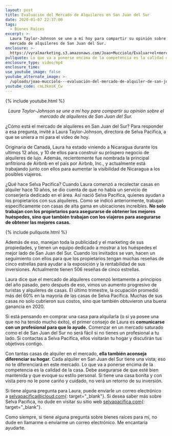 ```yaml
---
layout: post
title: Evaluacion del Mercado de Alquileres en San Juan del Sur
date: 2020-01-07 22:37:00
tags:
  - Bienes Raíces
excerpt: >-
  Laura Taylor-Johnson se une a mí hoy para compartir su opinión sobre el
  mercado de alquileres de San Juan del Sur.
enclosure: >-
  https://vyralmarketing.s3.amazonaws.com/Joao+Mucciolo/Evaluar+el+mercado+de+alquiler+en+San+Juan+del+Sur.mp4
pullquote: Lo que va a ponerse encima de la competencia es la calidad de la casa.
enclosure_type: video/mp4
enclosure_time:
use_youtube_image: false
youtube_alternate_image: >-
  /uploads/joao-mucciolo---evaluación-del-mercado-de-alquiler-de-san-juan-del-sur-youtube.jpg
youtube_code: cmL3kmsK_Cw
---
```


{% include youtube.html %}

<p style="text-align:center;"><em>Laura Taylor-Johnson se une a m&iacute; hoy para compartir su opini&oacute;n sobre el mercado de alquileres de San Juan del Sur.</em></p>

&iquest;C&oacute;mo est&aacute; el mercado de alquileres en San Juan del Sur? Para responder a esa pregunta, invit&eacute; a Laura Taylor-Johnson, directora de Selva Pacifica, a que se uniera a m&iacute; para el video de hoy.

Originaria de Canad&aacute;, Laura ha estado viniendo a Nicaragua durante los ultimos 12 a&ntilde;os, y 10 de ellos para construir su pr&oacute;spero negocio de alquileres de lujo. Adem&aacute;s, recientemente fue nombrada la principal anfitriona de Airbnb en el pa&iacute;s por Airbnb, Inc., y actualmente est&aacute; trabajando junto con ellos para aumentar la visibilidad de Nicaragua a los posibles viajeros.

&iquest;Qu&eacute; hace Selva Pacifica? Cuando Laura comenz&oacute; a recolectar casas en alquiler hace 10 a&ntilde;os, se dio cuenta de que no hab&iacute;a un servicio de conserjer&iacute;a dedicado en el &aacute;rea. As&iacute; naci&oacute; Selva Pacifica, quienes ayudan a los propietarios con sus alquileres. Como se indic&oacute; anteriormente, trabajan espec&iacute;ficamente con casas de alta gama en ubicaciones incre&iacute;bles.&nbsp;**No solo trabajan con los propietarios para asegurarse de obtener los mejores hu&eacute;spedes, sino que tambi&eacute;n trabajan con los viajeros para asegurarse de obtener las mejores casas.**

{% include pullquote.html %}

Adem&aacute;s de eso, manejan toda la publicidad y el marketing de sus propiedades, y tienen un equipo dedicado a mostrar a los hu&eacute;spedes el mejor lado de San Juan del Sur. Cuando los invitados se van, hacen un seguimiento con ellos para que los propietarios tengan muchas rese&ntilde;as de cinco estrellas para ayudar a la exposici&oacute;n y la rentabilidad de sus inversiones. Actualmente tienen 506 rese&ntilde;as de cinco estrellas.

Laura dice que el mercado de alquileres comenz&oacute; lentamente a principios del a&ntilde;o pasado, pero despu&eacute;s de eso, vimos un aumento progresivo de turistas y alquileres de casas. El &uacute;ltimo trimestre, la ocupaci&oacute;n promedi&oacute; m&aacute;s del 60% en la mayor&iacute;a de las casas de Selva Pacifica. Muchas de sus casas no solo cubrieron sus costos, sino que tambi&eacute;n obtuvieron una buena ganancia en 2020.

Si est&aacute; pensando en comprar una casa para alquilarla (o si ya posee una que no ha tenido mucho &eacute;xito), el primer consejo de Laura es&nbsp;**comunicarse con un profesional para que lo ayude.**&nbsp;Comenzar en un mercado saturado como el de San Juan del Sur no ser&aacute; f&aacute;cil si no tienes un profesional a tu lado. Si contactas a Selva Pacifica, ellos visitar&aacute;n tu hogar y discutir&aacute;n tus objetivos contigo.

Con tantas casas de alquiler en el mercado,&nbsp;**ella tambi&eacute;n aconseja diferenciar su hogar.**&nbsp;Cada alquiler en San Juan del Sur tiene una vista; eso no te diferenciar&aacute; en este mercado. Lo que va a ponerse encima de la competencia es la calidad de la casa. Debe asegurarse de que est&eacute; bien mantenida y que evoque su estilo personal. Si tiene una casa bonita y con vista pero no le pone cari&ntilde;o y cuidado, no ver&aacute; un retorno de su inversi&oacute;n.

Si tiene alguna pregunta para Laura, puede enviarle un correo electr&oacute;nico a&nbsp;[selvapacifica@icloud.com](mailto:selvapacifica@icloud.com){: target="_blank"}. Si desea saber m&aacute;s sobre Selva Pacifica, no dude en visitar su sitio web&nbsp;[selvapacifica.com](http://selvapacifica.com/){: target="_blank"}.

Como siempre, si tiene alguna pregunta sobre bienes ra&iacute;ces para m&iacute;, no dude en llamarme o enviarme un correo electr&oacute;nico. Me encantar&iacute;a ayudarte.

&nbsp;